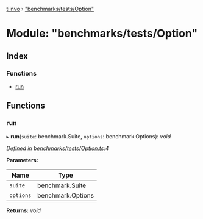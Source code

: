 [tiinvo](../README.md) › ["benchmarks/tests/Option"](_benchmarks_tests_option_.md)

# Module: "benchmarks/tests/Option"

## Index

### Functions

* [run](_benchmarks_tests_option_.md#run)

## Functions

###  run

▸ **run**(`suite`: benchmark.Suite, `options`: benchmark.Options): *void*

*Defined in [benchmarks/tests/Option.ts:4](https://github.com/OctoD/tiinvo/blob/9b6a9a6/src/benchmarks/tests/Option.ts#L4)*

**Parameters:**

Name | Type |
------ | ------ |
`suite` | benchmark.Suite |
`options` | benchmark.Options |

**Returns:** *void*
